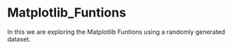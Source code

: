 # Matplotlib_Funtions
In this we are exploring the Matplotlib Funtions using a randomly generated dataset.

